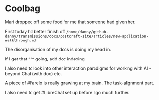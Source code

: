 # Coolbag

Mari dropped off some food for me that someone had given her.

First today I'd better finish off `/home/danny/github-danny/transmissions/docs/postcraft-site/articles/new-application-walkthrough.md`

The disorganisation of my docs is doing my head in.

If I get that ^^^ going, add doc indexing

I also need to look into other interaction paradigms for working with AI - beyond Chat (with doc) etc.

A piece of #Farelo is really gnawing at my brain. The task-alignment part.

I also need to get #LibreChat set up before I go much further.
